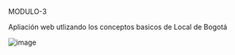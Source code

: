 MODULO-3

Apliación web utlizando los conceptos basicos de Local de Bogotá

![image](https://user-images.githubusercontent.com/88691843/131746329-93a5bf03-9841-4e98-a79b-bf345ceae821.png)

